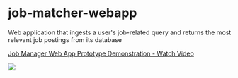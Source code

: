 # job-matcher-webapp
Web application that ingests a user's job-related query and returns the most relevant job postings from its database

<div>
    <a href="https://www.loom.com/share/d40fd1f4c8d24018acf6573a27883249">
      <p>Job Manager Web App Prototype Demonstration - Watch Video</p>
    </a>
    <a href="https://www.loom.com/share/d40fd1f4c8d24018acf6573a27883249">
      <img style="max-width:300px;" src="https://cdn.loom.com/sessions/thumbnails/d40fd1f4c8d24018acf6573a27883249-d352ab504c065bc1-full-play.gif">
    </a>
  </div>
